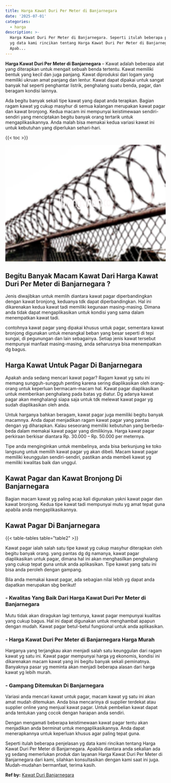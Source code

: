 ```yaml
---
title: Harga Kawat Duri Per Meter di Banjarnegara
date: '2025-07-01'
categories:
  - harga
description: >-
  Harga Kawat Duri Per Meter di Banjarnegara. Seperti itulah beberapa penjelasan
  yg data kami rincikan tentang Harga Kawat Duri Per Meter di Banjarnegara.
  Apab...
---
```


**Harga Kawat Duri Per Meter di Banjarnegara** – Kawat adalah beberapa alat yang diterapkan untuk mengait sebuah benda tertentu. Kawat memiliki bentuk yang kecil dan juga panjang. Kawat diproduksi dari logam yang memiliki ukruan amat panjang dan lentur. Kawat dapat dipakai untuk sangat banyak hal seperti penghantar listrik, penghalang suatu benda, pagar, dan beragam kondisi lainnya.

Ada begitu banyak sekali tipe kawat yang dapat anda terapkan. Bagian ragam kawat yg cukup masyhur di semua kalangan merupakan kawat pagar dan kawat bronjong. Kedua macam ini mempunyai keistimewaan sendiri-sendiri yang menciptakan begitu banyak orang tertarik untuk mengaplikasikannya. Anda malah bisa memakai kedua variasi kawat ini untuk kebutuhan yang diperlukan sehari-hari.

{{< toc >}}

![Harga Kawat Duri Per Meter di Banjarnegara](/images/jual-kawat-murah40.png)

## Begitu Banyak Macam Kawat Dari Harga Kawat Duri Per Meter di Banjarnegara ?

Jenis diwajibkan untuk memlih diantara kawat pagar diperbandingkan dengan kawat bronjong, keduanya tdk dapat diperbandingkan. Hal ini dikarenakan kedua kawat tadi memiliki kegunaan masing-masing. Dimana anda tidak dapat mengaplikasikan untuk kondisi yang sama dalam menempatkan kawat tadi.

contohnya kawat pagar yang dipakai khusus untuk pagar, sementara kawat bronjong digunakan untuk menangkal beban yang besar seperti di tepi sungai, di pegunungan dan lain sebagainya. Setiap jenis kawat tersebut mempunyai manfaat masing-masing, anda seharusnya bisa menempatkan dg bagus.

## Harga Kawat Untuk Pagar Di Banjarnegara

Apakah anda sedang mencari kawat pagar? Ragam kawat yg satu ini memang sungguh-sungguh penting karena sering diaplikasikan oleh orang-orang untuk keperluan bermacam-macam hal. Kawat pagar diaplikasikan untuk memberikan penghalang pada batas yg diatur. Dg adanya kawat pagar akan menghalangi siapa saja untuk tdk melewat kawat pagar yg sudah diaplikasikan oleh anda.

Untuk harganya bahkan beragam, kawat pagar juga memiliki begitu banyak macamnya. Anda dapat menjadikan ragam kawat pagar yang pantas dengan yg diharapkan. Kalau seseorang memiliki kebutuhan yang berbeda-beda dalam memakai kawat pagar yang dimilikinya. Harga kawat pagar perkiraan berkisar diantara Rp. 30.000 – Rp. 50.000 per meternya.

Tipe anda menginginkan untuk membelinya, anda bisa berkunjung ke toko langsung untuk memilih kawat pagar yg akan dibeli. Macam kawat pagar memiliki keunggulan sendiri-sendiri, pastikan anda membeli kawat yg memiliki kwalitas baik dan unggul.

## Kawat Pagar dan Kawat Bronjong Di Banjarnegara

Bagian macam kawat yg paling acap kali digunakan yakni kawat pagar dan kawat bronjong. Kedua tipe kawat tadi mempunyai mutu yg amat tepat guna apabila anda mengaplikasikannya.

## Kawat Pagar Di Banjarnegara

{{< table-tables table="table2" >}}

Kawat pagar ialah salah satu tipe kawat yg cukup masyhur diterapkan oleh begitu banyak orang. yang pantas dg dg namanya, kawat pagar diaplikasikan untuk pagar, dimana hal ini akan menghasilkan penghalang yang cukup tepat guna untuk anda aplikasikan. Tipe kawat yang satu ini bisa anda peroleh dengan gampang.

Bila anda memakai kawat pagar, ada sebagian nilai lebih yg dapat anda dapatkan merupakan sbg berikut!

### \- Kwalitas Yang Baik Dari Harga Kawat Duri Per Meter di Banjarnegara

Mutu tidak akan diragukan lagi tentunya, kawat pagar mempunyai kualitas yang cukup bagus. Hal ini dapat digunakan untuk menghambat apapun dengan mudah. Kawat pagar betul-betul fungsional untuk anda aplikasikan.

### \- Harga Kawat Duri Per Meter di Banjarnegara Harga Murah

Harganya yang terjangkau akan menjadi salah satu keunggulan dari ragam kawat yg satu ini. Kawat pagar mempunyai harga yg ekonomis, kondisi ini dikarenakan macam kawat yang ini begitu banyak sekali peminatnya. Banyaknya pasar yg meminta akan menjadi beberapa alasan dari harga kawat yg lebih murah.

### \- Gampang Ditemukan Di Banjarnegara

Variasi anda mencari kawat untuk pagar, macam kawat yg satu ini akan amat mudah ditemukan. Anda bisa mencarinya di supplier terdekat atau supplier online yang menjual kawat pagar. Untuk pembelian kawat dapat anda tentukan yang cocok dengan harapan anda sendiri.

Dengan mengamati beberapa keistimewaan kawat pagar tentu akan menjadikan anda berminat untuk mengaplikasikannya. Anda dapat menerapkannya untuk keperluan khusus agar paling tepat guna.

Seperti itulah beberapa penjelasan yg data kami rincikan tentang Harga Kawat Duri Per Meter di Banjarnegara. Apabila diantara anda sekalian ada yg sedang memerlukan produk dan layanan Harga Kawat Duri Per Meter di Banjarnegara dari kami, silahkan konsultasikan dengan kami saat ini juga. Mudah-mudahan bermanfaat, terima kasih.

**Ref by:** [Kawat Duri Banjarnegara](https://id.wikipedia.org/wiki/Kawat)
